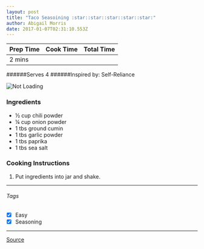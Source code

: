 ```yaml
---
layout: post
title: "Taco Seasoining :star::star::star::star::star:"
author: Abigail Morris
date: 2017-01-07T02:31:10.553Z
---
```


| Prep Time  | Cook Time    | Total Time  |
| ---------- |:------------:| -----------:|
| 2 mins    |      |    |


######Serves 4
######Inspired by: Self-Reliance

![Not Loading](http://i.imgur.com/ZG7igui.png)

### Ingredients

* ½ cup chili powder
* ¼ cup onion powder
* 1 tbs ground cumin
* 1 tbs garlic powder
* 1 tbs paprika
* 1 tbs sea salt

### Cooking Instructions

1. Put ingredients into jar and shake.


---

###### Tags
- [x] Easy
- [x] Seasoning

---

[Source](http://selfreliancebyjamie.blogspot.ca/2011/08/tis-seasonings.html)

